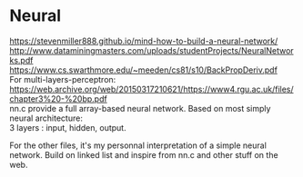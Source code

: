# Neural
https://stevenmiller888.github.io/mind-how-to-build-a-neural-network/
http://www.dataminingmasters.com/uploads/studentProjects/NeuralNetworks.pdf                
https://www.cs.swarthmore.edu/~meeden/cs81/s10/BackPropDeriv.pdf                         
For multi-layers-perceptron:
https://web.archive.org/web/20150317210621/https://www4.rgu.ac.uk/files/chapter3%20-%20bp.pdf      
nn.c provide a full array-based neural network. Based on most simply neural architecture:                        
3 layers : input, hidden, output.


For the other files, it's my personnal interpretation of a simple neural network.
Build on linked list and inspire from nn.c and other stuff on the web.
